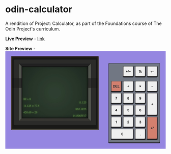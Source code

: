 # odin-calculator

A rendition of Project: Calculator, as part of the Foundations course of The Odin Project's curriculum.

**Live Preview** - [link](https://melowoof.github.io/odin-calculator/)

**Site Preview** - ![Site Preview](image-1.png)